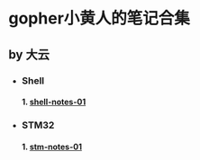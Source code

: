 # gopher小黄人的笔记合集

## by 大云

- ### Shell
  
    #### 1. [shell-notes-01](https://github.com/code4EE/yun-notes)

- ### STM32
  
    #### 1. [stm-notes-01](https://github.com/code4EE/yun-notes)
